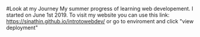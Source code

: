 #Look at my Journey
My summer progress of learning web developement. I started on June 1st 2019.
To visit my website you can use this link: https://sinathin.github.io/introtowebdev/
or go to enviroment and click "view deployment"
